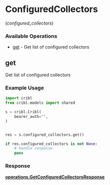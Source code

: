 # ConfiguredCollectors
(*configured_collectors*)

### Available Operations

* [get](#get) - Get list of configured collectors

## get

Get list of configured collectors

### Example Usage

```python
import cribl
from cribl.models import shared

s = cribl.Cribl(
    bearer_auth="",
)


res = s.configured_collectors.get()

if res.configured_collectors is not None:
    # handle response
    pass
```


### Response

**[operations.GetConfiguredCollectorsResponse](../../models/operations/getconfiguredcollectorsresponse.md)**

